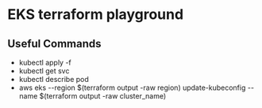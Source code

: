 # EKS terraform playground

## Useful Commands

* kubectl apply -f <yaml name>
* kubectl get svc
* kubectl describe pod
* aws eks --region $(terraform output -raw region) update-kubeconfig --name $(terraform output -raw cluster_name)



